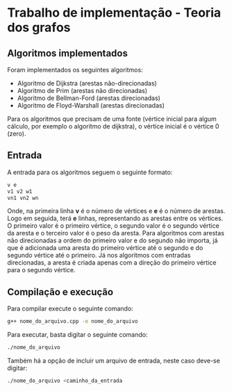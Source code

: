 # Trabalho de implementação - Teoria dos grafos
## Algoritmos implementados
Foram implementados os seguintes algoritmos:
* Algoritmo de Dijkstra (arestas não-direcionadas)
* Algoritmo de Prim (arestas não direcionadas)
* Algoritmo de Bellman-Ford (arestas direcionadas)
* Algoritmo de Floyd-Warshall (arestas direcionadas)

Para os algoritmos que precisam de uma fonte (vértice inicial para algum cálculo, por exemplo o algoritmo de dijkstra), o vértice inicial é o vértice 0 (zero).
## Entrada
A entrada para os algoritmos seguem o seguinte formato:

```sh
v e
v1 v2 w1
vn1 vn2 wn
```

Onde, na primeira linha **v** é o número de vértices e **e** é o número de arestas. Logo em seguida, terá **e** linhas, representando as arestas entre os vértices. O primeiro valor é o primeiro vértice, o segundo valor é o segundo vértice da aresta e o terceiro valor é o peso da aresta. Para algoritmos com arestas não direcionadas a ordem do primeiro valor e do segundo não importa, já que é adicionada uma aresta do primeiro vértice até o segundo e do segundo vértice até o primeiro. Já nos algoritmos com entradas direcionadas, a aresta é criada apenas com a direção do primeiro vértice para o segundo vértice.

## Compilação e execução
Para compilar execute o seguinte comando:
```sh
g++ nome_do_arquivo.cpp -o nome_do_arquivo
```

Para executar, basta digitar o seguinte comando:
```sh
./nome_do_arquivo
```

Também há a opção de incluir um arquivo de entrada, neste caso deve-se digitar:
```sh
./nome_do_arquivo <caminho_da_entrada
```

